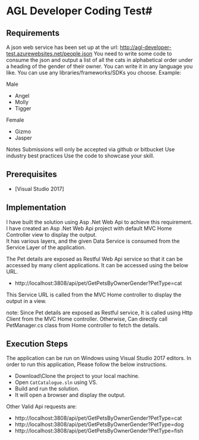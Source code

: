 # AGL Developer Coding Test#

## Requirements ##

A json web service has been set up at the url: http://agl-developer-test.azurewebsites.net/people.json 
You need to write some code to consume the json and output a list of all the cats in alphabetical order under a heading of the gender of their owner.
You can write it in any language you like. You can use any libraries/frameworks/SDKs you choose.
Example:

Male
* Angel
* Molly
* Tigger

Female
* Gizmo
* Jasper

Notes
 Submissions will only be accepted via github or bitbucket
 Use industry best practices 
 Use the code to showcase your skill.


## Prerequisites ##

* [Visual Studio 2017]

## Implementation ##

I have built the solution using Asp .Net Web Api to achieve this requirement. 
I have created an Asp .Net Web Api project with default MVC Home Controller view to display the output.  
It has various layers, and the given Data Service is consumed from the Service Layer of the application.

The Pet details are exposed as Restful Web Api service so that it can be accessed by many client applications. It can be accessed using the below URL.
* http://localhost:3808/api/pet/GetPetsByOwnerGender?PetType=cat

This Service URL is called from the MVC Home controller to display the output in a view.

note:
Since Pet details are exposed as Restful service, It is called using Http Client from the MVC Home controller. Otherwise, Can directly call PetManager.cs class from Home controller to fetch the details.

## Execution Steps ##

The application can be run on Windows using Visual Studio 2017 editors. In order to run this application, Please follow the below instructions.

* Download\Clone the project to your local machine.
* Open `CatCatalogue.sln` using VS.
* Build and run the solution.
* It will open a browser and display the output.

Other Valid Api requests are:

* http://localhost:3808/api/pet/GetPetsByOwnerGender?PetType=cat
* http://localhost:3808/api/pet/GetPetsByOwnerGender?PetType=dog
* http://localhost:3808/api/pet/GetPetsByOwnerGender?PetType=fish
